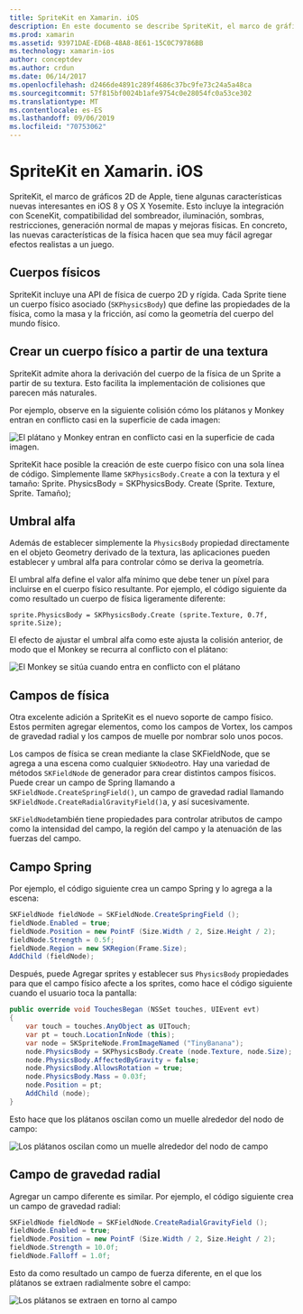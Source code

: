 ```yaml
---
title: SpriteKit en Xamarin. iOS
description: En este documento se describe SpriteKit, el marco de gráficos 2D de Apple que se integra con SceneKit, incorpora la física y la animación, incluye compatibilidad con la iluminación y el sombreado, etc. SpriteKit se puede usar para crear juegos en 2D.
ms.prod: xamarin
ms.assetid: 93971DAE-ED6B-48A8-8E61-15C0C79786BB
ms.technology: xamarin-ios
author: conceptdev
ms.author: crdun
ms.date: 06/14/2017
ms.openlocfilehash: d2466de4891c289f4686c37bc9fe73c24a5a48ca
ms.sourcegitcommit: 57f815bf0024b1afe9754c0e28054fc0a53ce302
ms.translationtype: MT
ms.contentlocale: es-ES
ms.lasthandoff: 09/06/2019
ms.locfileid: "70753062"
---
```

# <a name="spritekit-in-xamarinios"></a>SpriteKit en Xamarin. iOS

SpriteKit, el marco de gráficos 2D de Apple, tiene algunas características nuevas interesantes en iOS 8 y OS X Yosemite. Esto incluye la integración con SceneKit, compatibilidad del sombreador, iluminación, sombras, restricciones, generación normal de mapas y mejoras físicas. En concreto, las nuevas características de la física hacen que sea muy fácil agregar efectos realistas a un juego.

## <a name="physics-bodies"></a>Cuerpos físicos

SpriteKit incluye una API de física de cuerpo 2D y rígida. Cada Sprite tiene un cuerpo físico asociado (`SKPhysicsBody`) que define las propiedades de la física, como la masa y la fricción, así como la geometría del cuerpo del mundo físico.

## <a name="creating-a-physics-body-from-a-texture"></a>Crear un cuerpo físico a partir de una textura
SpriteKit admite ahora la derivación del cuerpo de la física de un Sprite a partir de su textura. Esto facilita la implementación de colisiones que parecen más naturales.

Por ejemplo, observe en la siguiente colisión cómo los plátanos y Monkey entran en conflicto casi en la superficie de cada imagen:

![](spritekit-images/image13.png "El plátano y Monkey entran en conflicto casi en la superficie de cada imagen.")

SpriteKit hace posible la creación de este cuerpo físico con una sola línea de código. Simplemente llame `SKPhysicsBody.Create` a con la textura y el tamaño: Sprite. PhysicsBody = SKPhysicsBody. Create (Sprite. Texture, Sprite. Tamaño);

## <a name="alpha-threshold"></a>Umbral alfa

Además de establecer simplemente la `PhysicsBody` propiedad directamente en el objeto Geometry derivado de la textura, las aplicaciones pueden establecer y umbral alfa para controlar cómo se deriva la geometría. 

El umbral alfa define el valor alfa mínimo que debe tener un píxel para incluirse en el cuerpo físico resultante. Por ejemplo, el código siguiente da como resultado un cuerpo de física ligeramente diferente:

```chsarp
sprite.PhysicsBody = SKPhysicsBody.Create (sprite.Texture, 0.7f, sprite.Size);
```

El efecto de ajustar el umbral alfa como este ajusta la colisión anterior, de modo que el Monkey se recurra al conflicto con el plátano:

![](spritekit-images/image14.png "El Monkey se sitúa cuando entra en conflicto con el plátano")

## <a name="physics-fields"></a>Campos de física

Otra excelente adición a SpriteKit es el nuevo soporte de campo físico. Estos permiten agregar elementos, como los campos de Vortex, los campos de gravedad radial y los campos de muelle por nombrar solo unos pocos.

Los campos de física se crean mediante la clase SKFieldNode, que se agrega a una escena como cualquier `SKNode`otro. Hay una variedad de métodos `SKFieldNode` de generador para crear distintos campos físicos. Puede crear un campo de Spring llamando a `SKFieldNode.CreateSpringField()`, un campo de gravedad radial llamando `SKFieldNode.CreateRadialGravityField()`a, y así sucesivamente.

`SKFieldNode`también tiene propiedades para controlar atributos de campo como la intensidad del campo, la región del campo y la atenuación de las fuerzas del campo.

## <a name="spring-field"></a>Campo Spring

Por ejemplo, el código siguiente crea un campo Spring y lo agrega a la escena:

```csharp
SKFieldNode fieldNode = SKFieldNode.CreateSpringField ();
fieldNode.Enabled = true;
fieldNode.Position = new PointF (Size.Width / 2, Size.Height / 2);
fieldNode.Strength = 0.5f;
fieldNode.Region = new SKRegion(Frame.Size);
AddChild (fieldNode);
```

Después, puede Agregar sprites y establecer sus `PhysicsBody` propiedades para que el campo físico afecte a los sprites, como hace el código siguiente cuando el usuario toca la pantalla:

```csharp
public override void TouchesBegan (NSSet touches, UIEvent evt)
{
    var touch = touches.AnyObject as UITouch;
    var pt = touch.LocationInNode (this);
    var node = SKSpriteNode.FromImageNamed ("TinyBanana");
    node.PhysicsBody = SKPhysicsBody.Create (node.Texture, node.Size);
    node.PhysicsBody.AffectedByGravity = false;
    node.PhysicsBody.AllowsRotation = true;
    node.PhysicsBody.Mass = 0.03f;
    node.Position = pt;
    AddChild (node);
}
```

Esto hace que los plátanos oscilan como un muelle alrededor del nodo de campo:

![](spritekit-images/image15.png "Los plátanos oscilan como un muelle alrededor del nodo de campo")

## <a name="radial-gravity-field"></a>Campo de gravedad radial

Agregar un campo diferente es similar. Por ejemplo, el código siguiente crea un campo de gravedad radial:

```csharp
SKFieldNode fieldNode = SKFieldNode.CreateRadialGravityField ();
fieldNode.Enabled = true;
fieldNode.Position = new PointF (Size.Width / 2, Size.Height / 2);
fieldNode.Strength = 10.0f;
fieldNode.Falloff = 1.0f;
```

Esto da como resultado un campo de fuerza diferente, en el que los plátanos se extraen radialmente sobre el campo:

![](spritekit-images/image16.png "Los plátanos se extraen en torno al campo")
